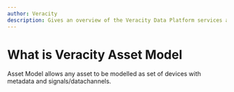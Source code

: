 ```yaml
---
author: Veracity
description: Gives an overview of the Veracity Data Platform services and related components.
---
```


# What is Veracity Asset Model
Asset Model allows any asset to be modelled as set of devices with metadata and signals/datachannels.